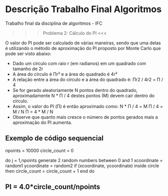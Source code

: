 # Descrição Trabalho Final Algoritmos
Trabalho final da disciplina de algoritmos - IFC

>>> Problema 2: Cálculo do PI <<<

O valor do PI pode ser calculado de várias maneiras, sendo que uma delas é utilizando o método de aproximação do PI proposto por Monte Carlo que pode ser visto abaixo:
* Dado um círculo com raio r (em radianos) em um quadrado com tamanho de 2r
* A área do círculo é Πr² e a área do quadrado é 4r²
* A relação entre a área do círculo e a área do quadrado é: Πr2 / 4r2 = Π / 4
* Se for gerado aleatoriamente N pontos dentro do quadrado, aproximadamente N * Π / 4 destes pontos (M) devem cair dentro do círculo.
* Assim, o valor do PI (Π) é então aproximado como: 
  N * Π / 4 = M 
  Π / 4 = M / N 
  Π = 4 * M / N
* Observe que quanto mais cresce o número de pontos gerados mais a aproximação do PI aumenta.


Exemplo de código sequencial
------------------------------------------------------
npoints = 10000
circle_count = 0

do j = 1,npoints
      generate 2 random numbers between 0 and 1
      xcoordinate = random1
      ycoordinate = random2
      if (xcoordinate, ycoordinate) inside circle
      then circle_count = circle_count + 1
end do

PI = 4.0*circle_count/npoints
------------------------------------------------------
